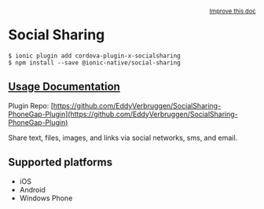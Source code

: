 <a style="float:right;font-size:12px;" href="http://github.com/driftyco/ionic-native/edit/master/src/@ionic-native/plugins/social-sharing/index.ts#L1">
  Improve this doc
</a>

# Social Sharing

```
$ ionic plugin add cordova-plugin-x-socialsharing
$ npm install --save @ionic-native/social-sharing
```

## [Usage Documentation](https://ionicframework.com/docs/native/social-sharing/)

Plugin Repo: [https://github.com/EddyVerbruggen/SocialSharing-PhoneGap-Plugin](https://github.com/EddyVerbruggen/SocialSharing-PhoneGap-Plugin)

Share text, files, images, and links via social networks, sms, and email.

## Supported platforms
- iOS
- Android
- Windows Phone



